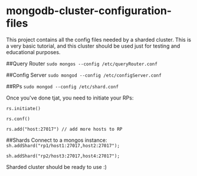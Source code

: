 # mongodb-cluster-configuration-files
This project contains all the config files needed by a sharded cluster. This is a very basic tutorial, and this cluster should be used just for testing and educational purposes.

##Query Router
``sudo mongos --config /etc/queryRouter.conf``

##Config Server
``sudo mongod --config /etc/configServer.conf``

##RPs
``sudo mongod --config /etc/shard.conf``

Once you've done tjat, you need to initiate your RPs:

``rs.initiate()``

``rs.conf()``

``rs.add("host:27017") // add more hosts to RP``

##Shards
Connect to a mongos instance:
``sh.addShard("rp1/host1:27017,host2:27017");``

``sh.addShard("rp2/host3:27017,host4:27017");``

Sharded cluster should be ready to use :)
